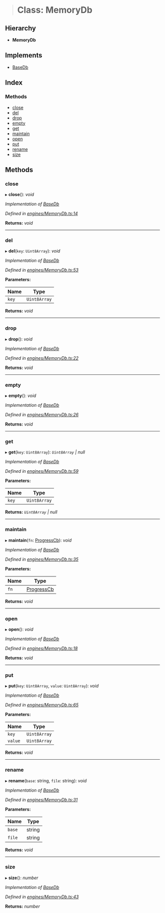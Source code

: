 > # Class: MemoryDb

## Hierarchy

* **MemoryDb**

## Implements

* [BaseDb](../interfaces/_types_.basedb.md)

## Index

### Methods

* [close](_engines_memorydb_.memorydb.md#close)
* [del](_engines_memorydb_.memorydb.md#del)
* [drop](_engines_memorydb_.memorydb.md#drop)
* [empty](_engines_memorydb_.memorydb.md#empty)
* [get](_engines_memorydb_.memorydb.md#get)
* [maintain](_engines_memorydb_.memorydb.md#maintain)
* [open](_engines_memorydb_.memorydb.md#open)
* [put](_engines_memorydb_.memorydb.md#put)
* [rename](_engines_memorydb_.memorydb.md#rename)
* [size](_engines_memorydb_.memorydb.md#size)

## Methods

###  close

▸ **close**(): *void*

*Implementation of [BaseDb](../interfaces/_types_.basedb.md)*

*Defined in [engines/MemoryDb.ts:14](https://github.com/polkadot-js/common/blob/c7c04bf/packages/db/src/engines/MemoryDb.ts#L14)*

**Returns:** *void*

___

###  del

▸ **del**(`key`: `Uint8Array`): *void*

*Implementation of [BaseDb](../interfaces/_types_.basedb.md)*

*Defined in [engines/MemoryDb.ts:53](https://github.com/polkadot-js/common/blob/c7c04bf/packages/db/src/engines/MemoryDb.ts#L53)*

**Parameters:**

Name | Type |
------ | ------ |
`key` | `Uint8Array` |

**Returns:** *void*

___

###  drop

▸ **drop**(): *void*

*Implementation of [BaseDb](../interfaces/_types_.basedb.md)*

*Defined in [engines/MemoryDb.ts:22](https://github.com/polkadot-js/common/blob/c7c04bf/packages/db/src/engines/MemoryDb.ts#L22)*

**Returns:** *void*

___

###  empty

▸ **empty**(): *void*

*Implementation of [BaseDb](../interfaces/_types_.basedb.md)*

*Defined in [engines/MemoryDb.ts:26](https://github.com/polkadot-js/common/blob/c7c04bf/packages/db/src/engines/MemoryDb.ts#L26)*

**Returns:** *void*

___

###  get

▸ **get**(`key`: `Uint8Array`): *`Uint8Array` | null*

*Implementation of [BaseDb](../interfaces/_types_.basedb.md)*

*Defined in [engines/MemoryDb.ts:59](https://github.com/polkadot-js/common/blob/c7c04bf/packages/db/src/engines/MemoryDb.ts#L59)*

**Parameters:**

Name | Type |
------ | ------ |
`key` | `Uint8Array` |

**Returns:** *`Uint8Array` | null*

___

###  maintain

▸ **maintain**(`fn`: [ProgressCb](../modules/_types_.md#progresscb)): *void*

*Implementation of [BaseDb](../interfaces/_types_.basedb.md)*

*Defined in [engines/MemoryDb.ts:35](https://github.com/polkadot-js/common/blob/c7c04bf/packages/db/src/engines/MemoryDb.ts#L35)*

**Parameters:**

Name | Type |
------ | ------ |
`fn` | [ProgressCb](../modules/_types_.md#progresscb) |

**Returns:** *void*

___

###  open

▸ **open**(): *void*

*Implementation of [BaseDb](../interfaces/_types_.basedb.md)*

*Defined in [engines/MemoryDb.ts:18](https://github.com/polkadot-js/common/blob/c7c04bf/packages/db/src/engines/MemoryDb.ts#L18)*

**Returns:** *void*

___

###  put

▸ **put**(`key`: `Uint8Array`, `value`: `Uint8Array`): *void*

*Implementation of [BaseDb](../interfaces/_types_.basedb.md)*

*Defined in [engines/MemoryDb.ts:65](https://github.com/polkadot-js/common/blob/c7c04bf/packages/db/src/engines/MemoryDb.ts#L65)*

**Parameters:**

Name | Type |
------ | ------ |
`key` | `Uint8Array` |
`value` | `Uint8Array` |

**Returns:** *void*

___

###  rename

▸ **rename**(`base`: string, `file`: string): *void*

*Implementation of [BaseDb](../interfaces/_types_.basedb.md)*

*Defined in [engines/MemoryDb.ts:31](https://github.com/polkadot-js/common/blob/c7c04bf/packages/db/src/engines/MemoryDb.ts#L31)*

**Parameters:**

Name | Type |
------ | ------ |
`base` | string |
`file` | string |

**Returns:** *void*

___

###  size

▸ **size**(): *number*

*Implementation of [BaseDb](../interfaces/_types_.basedb.md)*

*Defined in [engines/MemoryDb.ts:43](https://github.com/polkadot-js/common/blob/c7c04bf/packages/db/src/engines/MemoryDb.ts#L43)*

**Returns:** *number*